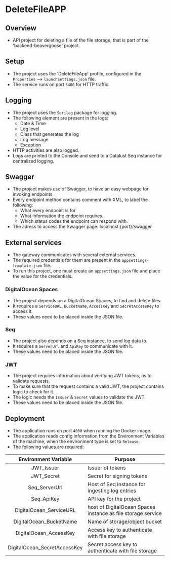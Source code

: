 # DeleteFileAPP

## Overview
* API project for deleting a file of the file storage, that is part of the 'backend-beavergoose' project.

## Setup
* The project uses the 'DeleteFileApp' profile, configured in the `Properties` --> `launchSettings.json` file.
* The service runs on port `5400` for HTTP traffic.

## Logging
* The project uses the `Serilog` package for logging.
* The following element are present in the logs:
  - Date & Time
  - Log level
  - Class that generates the log
  - Log message
  - Exception
* HTTP activities are also logged.
* Logs are printed to the Console and send to a Datalust Seq instance for centralized logging.

## Swagger
* The project makes use of Swagger, to have an easy webpage for invoking endpoints.
* Every endpoint method contains comment with XML, to label the following:
  - What every endpoint is for
  - What information the endpoint requires.
  - Which status codes the endpoint can respond with.
* The adress to access the Swagger page: localhost:{port}/swagger

## External services
* The gateway communicates with several external services.
* The required credentials for them are present in the `appsettings-template.json` file.
* To run this project, one must create an `appsettings.json` file and place the value for the credentials.

### DigitalOcean Spaces
* The project depends on a DigitalOcean Spaces, to find and delete files.
* It requires a `ServiceURL`, `BucketName`, `AccessKey` and `SecretAccessKey` to access it.
* These values need to be placed inside the JSON file.

### Seq
* The project also depends on a Seq instance, to send log data to.
* It requires a `ServerUrl` and `ApiKey` to communicate with it.
* These values need to be placed inside the JSON file.

### JWT
* The project requires information about verifying JWT tokens, as to validate requests.
* To make sure that the request contains a valid JWT, the project contains logic to check for it.
* The logic needs the `Issuer` & `Secret` values to validate the JWT.
* These values need to be placed inside the JSON file.

## Deployment
* The application runs on port `4000` when running the Docker image.
* The application reads config information from the Environment Variables of the machine, when the environment type is set to `Release`.
* The following values are required:

| Environment Variable         | Purpose                                                      |
|:----------------------------:|--------------------------------------------------------------|
| JWT_Issuer                   | Issuer of tokens                                             |
| JWT_Secret                   | Secret for signing tokens                                    |
| Seq_ServerUrl                | Host of Seq instance for ingesting log entries               |
| Seq_ApiKey                   | API key for the project                                      |
| DigitalOcean_ServiceURL      | host of DigitalOcean Spaces instance as file storage service |
| DigitalOcean_BucketName      | Name of storage/object bucket                                |
| DigitalOcean_AccessKey       | Access key to authenticate with file storage                 |
| DigitalOcean_SecretAccessKey | Secret access key to authenticate with file storage          |